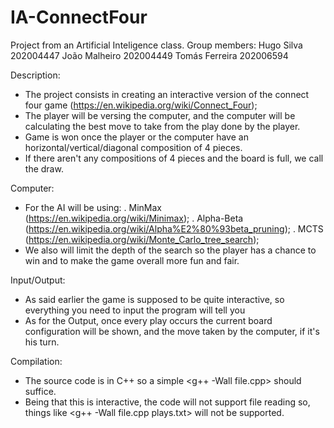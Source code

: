 # IA-ConnectFour
Project from an Artificial Inteligence class.
Group members:
  Hugo Silva 202004447
  João Malheiro 202004449
  Tomás Ferreira 202006594
  
 Description:
  - The project consists in creating an interactive version of the connect four game (https://en.wikipedia.org/wiki/Connect_Four);
  - The player will be versing the computer, and the computer will be calculating the best move to take from the play done by the player.
  - Game is won once the player or the computer have an horizontal/vertical/diagonal composition of 4 pieces.
  - If there aren't any compositions of 4 pieces and the board is full, we call the draw.

 Computer:
  - For the AI will be using:
        . MinMax (https://en.wikipedia.org/wiki/Minimax);
        . Alpha-Beta (https://en.wikipedia.org/wiki/Alpha%E2%80%93beta_pruning);
        . MCTS (https://en.wikipedia.org/wiki/Monte_Carlo_tree_search);
  - We also will limit the depth of the search so the player has a chance to win and to make the game overall more fun and fair.
  
 Input/Output:
  - As said earlier the game is supposed to be quite interactive, so everything you need to input the program will tell you
  - As for the Output, once every play occurs the current board configuration will be shown, and the move taken by the computer, if it's his turn.
 
 Compilation:
  - The source code is in C++ so a simple <g++ -Wall file.cpp> should suffice.
  - Being that this is interactive, the code will not support file reading so, things like <g++ -Wall file.cpp plays.txt> will not be supported. 
